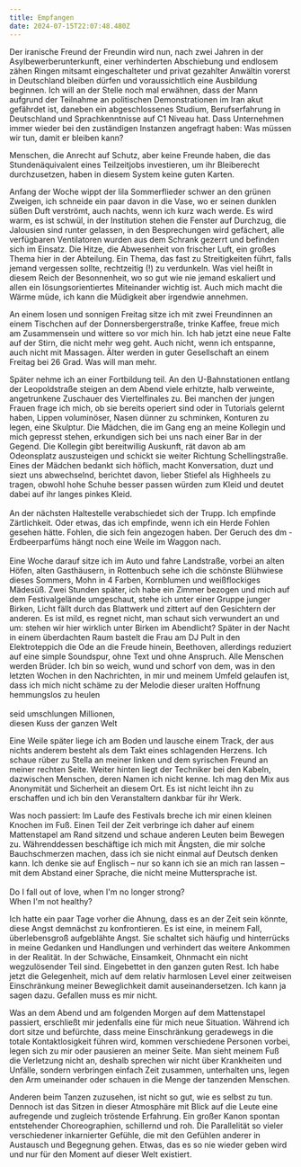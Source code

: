 ```yaml
---
title: Empfangen
date: 2024-07-15T22:07:48.480Z
---
```

Der iranische Freund der Freundin wird nun, nach zwei Jahren in der Asylbewerberunterkunft, einer verhinderten Abschiebung und endlosem zähen Ringen mitsamt eingeschalteter und privat gezahlter Anwältin vorerst in Deutschland bleiben dürfen und voraussichtlich eine Ausbildung beginnen. Ich will an der Stelle noch mal erwähnen, dass der Mann aufgrund der Teilnahme an politischen Demonstrationen im Iran akut gefährdet ist, daneben ein abgeschlossenes Studium, Berufserfahrung in Deutschland und Sprachkenntnisse auf C1 Niveau hat. Dass Unternehmen immer wieder bei den zuständigen Instanzen angefragt haben: Was müssen wir tun, damit er bleiben kann?

Menschen, die Anrecht auf Schutz, aber keine Freunde haben, die das Stundenäquivalent eines Teilzeitjobs investieren, um ihr Bleiberecht durchzusetzen, haben in diesem System keine guten Karten.

Anfang der Woche wippt der lila Sommerflieder schwer an den grünen Zweigen, ich schneide ein paar davon in die Vase, wo er seinen dunklen süßen Duft verströmt, auch nachts, wenn ich kurz wach werde. Es wird warm, es ist schwül, in der Institution stehen die Fenster auf Durchzug, die Jalousien sind runter gelassen, in den Besprechungen wird gefächert, alle verfügbaren Ventilatoren wurden aus dem Schrank gezerrt und befinden sich im Einsatz. Die Hitze, die Abwesenheit von frischer Luft, ein großes Thema hier in der Abteilung. Ein Thema, das fast zu Streitigkeiten führt, falls jemand vergessen sollte, rechtzeitig (!) zu verdunkeln. Was viel heißt in diesem Reich der Besonnenheit, wo so gut wie nie jemand eskaliert und allen ein lösungsorientiertes Miteinander wichtig ist. Auch mich macht die Wärme müde, ich kann die Müdigkeit aber irgendwie annehmen.

An einem losen und sonnigen Freitag sitze ich mit zwei Freundinnen an einem Tischchen auf der Donnersbergerstraße, trinke Kaffee, freue mich am Zusammensein und wittere so vor mich hin. Ich hab jetzt eine neue Falte auf der Stirn, die nicht mehr weg geht. Auch nicht, wenn ich entspanne, auch nicht mit Massagen. Älter werden in guter Gesellschaft an einem Freitag bei 26 Grad. Was will man mehr.

Später nehme ich an einer Fortbildung teil. An den U-Bahnstationen entlang der Leopoldstraße steigen an dem Abend viele erhitzte, halb verweinte, angetrunkene Zuschauer des Viertelfinales zu. Bei manchen der jungen Frauen frage ich mich, ob sie bereits operiert sind oder in Tutorials gelernt haben, Lippen voluminöser, Nasen dünner zu schminken, Konturen zu legen, eine Skulptur. Die Mädchen, die im Gang eng an meine Kollegin und mich gepresst stehen, erkundigen sich bei uns nach einer Bar in der Gegend. Die Kollegin gibt bereitwillig Auskunft, rät davon ab am Odeonsplatz auszusteigen und schickt sie weiter Richtung Schellingstraße. Eines der Mädchen bedankt sich höflich, macht Konversation, duzt und siezt uns abwechselnd, berichtet davon, lieber Stiefel als Highheels zu tragen, obwohl hohe Schuhe besser passen würden zum Kleid und deutet dabei auf ihr langes pinkes Kleid.\
\
An der nächsten Haltestelle verabschiedet sich der Trupp. Ich empfinde Zärtlichkeit. Oder etwas, das ich empfinde, wenn ich ein Herde Fohlen gesehen hätte. Fohlen, die sich fein angezogen haben. Der Geruch des dm - Erdbeerparfüms hängt noch eine Weile im Waggon nach.\
\
Eine Woche darauf sitze ich im Auto und fahre Landstraße, vorbei an alten Höfen, alten Gasthäusern, in Rottenbuch sehe ich die schönste Blühwiese dieses Sommers, Mohn in 4 Farben, Kornblumen und weißflockiges Mädesüß. Zwei Stunden später, ich habe ein Zimmer bezogen und mich auf dem Festivalgelände umgeschaut, stehe ich unter einer Gruppe junger Birken, Licht fällt durch das Blattwerk und zittert auf den Gesichtern der anderen. Es ist mild, es regnet nicht, man schaut sich verwundert an und um: stehen wir hier wirklich unter Birken im Abendlicht? Später in der Nacht in einem überdachten Raum bastelt die Frau am DJ Pult in den Elektroteppich die Ode an die Freude hinein, Beethoven, allerdings reduziert auf eine simple Soundspur, ohne Text und ohne Anspruch. Alle Menschen werden Brüder. Ich bin so weich, wund und schorf von dem, was in den letzten Wochen in den Nachrichten, in mir und meinem Umfeld gelaufen ist, dass ich mich nicht schäme zu der Melodie dieser uralten Hoffnung hemmungslos zu heulen\
\
seid umschlungen Millionen,\
diesen Kuss der ganzen Welt

Eine Weile später liege ich am Boden und lausche einem Track, der aus nichts anderem besteht als dem Takt eines schlagenden Herzens. Ich schaue rüber zu Stella an meiner linken und dem syrischen Freund an meiner rechten Seite. Weiter hinten liegt der Techniker bei den Kabeln, dazwischen Menschen, deren Namen ich nicht kenne. Ich mag den Mix aus Anonymität und Sicherheit an diesem Ort. Es ist nicht leicht ihn zu erschaffen und ich bin den Veranstaltern dankbar für ihr Werk.

Was noch passiert: Im Laufe des Festivals breche ich mir einen kleinen Knochen im Fuß. Einen Teil der Zeit verbringe ich daher auf einem Mattenstapel am Rand sitzend und schaue anderen Leuten beim Bewegen zu. Währenddessen beschäftige ich mich mit Ängsten, die mir solche Bauchschmerzen machen, dass ich sie nicht einmal auf Deutsch denken kann. Ich denke sie auf Englisch – nur so kann ich sie an mich ran lassen – mit dem Abstand einer Sprache, die nicht meine Muttersprache ist.\
\
Do I fall out of love, when I'm no longer strong?\
When I'm not healthy?

Ich hatte ein paar Tage vorher die Ahnung, dass es an der Zeit sein könnte, diese Angst demnächst zu konfrontieren. Es ist eine, in meinem Fall, überlebensgroß aufgeblähte Angst. Sie schaltet sich häufig und hinterrücks in meine Gedanken und Handlungen und verhindert das weitere Ankommen in der Realität. In der Schwäche, Einsamkeit, Ohnmacht ein nicht wegzulösender Teil sind. Eingebettet in den ganzen guten Rest. Ich habe jetzt die Gelegenheit, mich auf dem relativ harmlosen Level einer zeitweisen Einschränkung meiner Beweglichkeit damit auseinandersetzen. Ich kann ja sagen dazu. Gefallen muss es mir nicht.

Was an dem Abend und am folgenden Morgen auf dem Mattenstapel passiert, erschließt mir jedenfalls eine für mich neue Situation. Während ich dort sitze und befürchte, dass meine Einschränkung geradewegs in die totale Kontaktlosigkeit führen wird, kommen verschiedene Personen vorbei, legen sich zu mir oder pausieren an meiner Seite. Man sieht meinem Fuß die Verletzung nicht an, deshalb sprechen wir nicht über Krankheiten und Unfälle, sondern verbringen einfach Zeit zusammen, unterhalten uns, legen den Arm umeinander oder schauen in die Menge der tanzenden Menschen.

Anderen beim Tanzen zuzusehen, ist nicht so gut, wie es selbst zu tun. Dennoch ist das Sitzen in dieser Atmosphäre mit Blick auf die Leute eine aufregende und zugleich tröstende Erfahrung. Ein großer Kanon spontan entstehender Choreographien, schillernd und roh. Die Parallelität so vieler verschiedener inkarnierter Gefühle, die mit den Gefühlen anderer in Austausch und Begegnung gehen. Etwas, das es so nie wieder geben wird und nur für den Moment auf dieser Welt existiert.